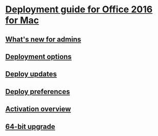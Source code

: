 # [Deployment guide for Office 2016 for Mac](deployment-guide-for-office-for-mac.md)
## [What's new for admins](what-s-new-for-admins-in-office-for-mac.md)
## [Deployment options](deployment-options-for-office-for-mac.md)
## [Deploy updates](deploy-updates-for-office-for-mac.md)
## [Deploy preferences](deploy-preferences-for-office-for-mac.md)
## [Activation overview](overview-of-activation-for-office-for-mac.md)
## [64-bit upgrade](office-2016-for-mac-upgrade-to-64-bit.md)